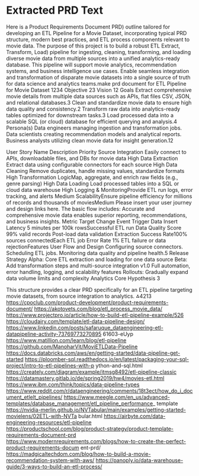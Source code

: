 # Extracted PRD Text

Here is a Product Requirements Document  PRD) outline tailored for developing an ETL Pipeline
for a Movie Dataset, incorporating typical PRD structure, modern best practices, and ETL
process components relevant to movie data.
The purpose of this project is to build a robust ETL  Extract, Transform, Load) pipeline for
ingesting, cleaning, transforming, and loading diverse movie data from multiple sources into a
unified analytics-ready database. This pipeline will support movie analytics, recommendation
systems, and business intelligence use cases.
Enable seamless integration and transformation of disparate movie datasets into a single source
of truth for data science and analytics teams.make prd document for ETL Pipeline for Movie
Dataset
 1  2  3  4 
Objective
 2  3 
Vision
 1  2 
Goals
Extract comprehensive movie details from multiple data sources such as APIs, flat files
 CSV, JSON , and relational databases. 3 
Clean and standardize movie data to ensure high data quality and consistency. 2 
Transform raw data into analytics-ready tables optimized for downstream tasks. 3 
Load processed data into a scalable SQL (or cloud) database for efficient querying and
analysis. 4 
Persona(s)
Data engineers managing ingestion and transformation jobs.
Data scientists creating recommendation models and analytical reports.
Business analysts utilizing clean movie data for insight generation. 1  2 

User Story Name Description Priority
Source Integration Easily connect to APIs, downloadable files, and DBs for movie data High
Data Extraction Extract data using configurable connectors for each source High
Data Cleaning Remove duplicates, handle missing values, standardize formats High
Transformation LogicMap, aggregate, and enrich raw fields (e.g., genre parsing) High
Data Loading Load processed tables into a SQL or cloud data warehouse High
Logging &
MonitoringProvide ETL run logs, error tracking, and alerts Medium
ScalabilityEnsure pipeline efficiency for millions of records and thousands of
moviesMedium
Please insert your user journey and design links here. The basic flow includes:
Accurate and comprehensive movie data enables superior reporting, recommendations, and
business insights.
Metric Target Change Event Trigger
Data Insert Latency  5 minutes per 100k rowsSuccessful ETL run
Data Quality Score  99% valid records Post-load data validation
Extraction Success Rate100% sources connectedEach ETL job
Error Rate  1% ETL failure or data rejectionFeatures
User Flow and Design
Configuring source connectors.
Scheduling ETL jobs.
Monitoring data quality and pipeline health. 5 
Release Strategy
Alpha: Core ETL extraction and loading for one data source
Beta: Add transformation steps and multi-source integration
v1.0  Full automation, error handling, logging, and scalability features
Rollouts: Gradually expand data volume limits and complexity
Analytics
Core Hypothesis
 3 

This structure provides a clear PRD specifically for an ETL pipeline targeting movie datasets,
from source integration to analytics.
⁂ 4  2  1  3 
   https://cpoclub.com/product-development/product-requirements-document/
   https://akotovets.com/blog/etl_process_movie_data/
   https://www.projectpro.io/article/how-to-build-etl-pipeline-example/526
   https://cloudairy.com/template/etl-data-pipeline-design/
   https://www.linkedin.com/posts/safaruque_dataengineering-etl-datapipeline-activity-73769773270895
61603-eUyp
   https://www.matillion.com/learn/blog/etl-pipeline
   https://github.com/ManoharVit/MoviETL Data-Pipeline
   https://docs.databricks.com/aws/en/getting-started/data-pipeline-get-started
   https://ploomber-sql.readthedocs.io/en/latest/packaging-your-sql-project/intro-to-etl-pipelines-with-p
ython-and-sql.html
    https://creately.com/diagram/example/itmsg8492/etl-pipeline-classic
    https://datamastery.gitlab.io/de/spring2019/hw4/movies-etl.html
    https://www.ibm.com/think/topics/data-pipeline-types
    https://www.reddit.com/r/dataengineering/comments/18t3ect/how_do_i_document_etlelt_pipelines/
    https://www.meegle.com/en_us/advanced-templates/database_management/etl_pipeline_performance_
template
    https://nvidia-merlin.github.io/NVTabular/main/examples/getting-started-movielens/02 ETL-with-NVTa
bular.html
    https://airbyte.com/data-engineering-resources/etl-pipeline
    https://productschool.com/blog/product-strategy/product-template-requirements-document-prd
    https://www.modernrequirements.com/blogs/how-to-create-the-perfect-product-requirements-docum
ent-prd/
    https://madgicaltechdom.com/blog/how-to-build-a-movie-recommendation-system-with-aws/
    https://panoply.io/data-warehouse-guide/3-ways-to-build-an-etl-process/